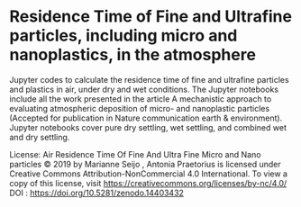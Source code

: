 # Residence Time of Fine and Ultrafine particles, including micro and nanoplastics, in the atmosphere

Jupyter codes to calculate the residence time of fine and ultrafine particles and plastics in air, under dry and wet conditions. The Jupyter notebooks include all the work presented in the article A mechanistic approach to evaluating atmospheric deposition of micro- and nanoplastic particles (Accepted for publication in Nature communication earth & environment). Jupyter notebooks cover pure dry settling, wet settling, and combined wet and dry settling.


License:
Air Residence Time Of Fine And Ultra Fine Micro and Nano particles © 2019 by Marianne Seijo , Antonia Praetorius is licensed under Creative Commons Attribution-NonCommercial 4.0 International. To view a copy of this license, visit https://creativecommons.org/licenses/by-nc/4.0/ <br>
DOI : https://doi.org/10.5281/zenodo.14403432



